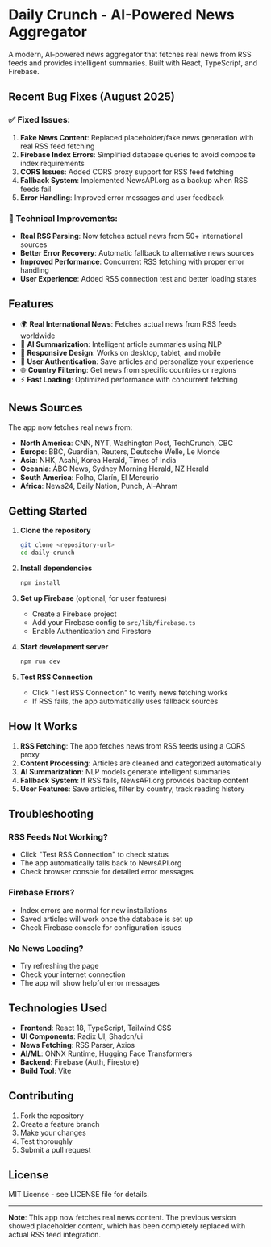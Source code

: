 # Daily Crunch - AI-Powered News Aggregator

A modern, AI-powered news aggregator that fetches real news from RSS feeds and provides intelligent summaries. Built with React, TypeScript, and Firebase.

## Recent Bug Fixes (August 2025)

### ✅ Fixed Issues:
1. **Fake News Content**: Replaced placeholder/fake news generation with real RSS feed fetching
2. **Firebase Index Errors**: Simplified database queries to avoid composite index requirements
3. **CORS Issues**: Added CORS proxy support for RSS feed fetching
4. **Fallback System**: Implemented NewsAPI.org as a backup when RSS feeds fail
5. **Error Handling**: Improved error messages and user feedback

### 🔧 Technical Improvements:
- **Real RSS Parsing**: Now fetches actual news from 50+ international sources
- **Better Error Recovery**: Automatic fallback to alternative news sources
- **Improved Performance**: Concurrent RSS fetching with proper error handling
- **User Experience**: Added RSS connection test and better loading states

## Features

- 🌍 **Real International News**: Fetches actual news from RSS feeds worldwide
- 🤖 **AI Summarization**: Intelligent article summaries using NLP
- 📱 **Responsive Design**: Works on desktop, tablet, and mobile
- 🔐 **User Authentication**: Save articles and personalize your experience
- 🌐 **Country Filtering**: Get news from specific countries or regions
- ⚡ **Fast Loading**: Optimized performance with concurrent fetching

## News Sources

The app now fetches real news from:
- **North America**: CNN, NYT, Washington Post, TechCrunch, CBC
- **Europe**: BBC, Guardian, Reuters, Deutsche Welle, Le Monde
- **Asia**: NHK, Asahi, Korea Herald, Times of India
- **Oceania**: ABC News, Sydney Morning Herald, NZ Herald
- **South America**: Folha, Clarín, El Mercurio
- **Africa**: News24, Daily Nation, Punch, Al-Ahram

## Getting Started

1. **Clone the repository**
   ```bash
   git clone <repository-url>
   cd daily-crunch
   ```

2. **Install dependencies**
   ```bash
   npm install
   ```

3. **Set up Firebase** (optional, for user features)
   - Create a Firebase project
   - Add your Firebase config to `src/lib/firebase.ts`
   - Enable Authentication and Firestore

4. **Start development server**
   ```bash
   npm run dev
   ```

5. **Test RSS Connection**
   - Click "Test RSS Connection" to verify news fetching works
   - If RSS fails, the app automatically uses fallback sources

## How It Works

1. **RSS Fetching**: The app fetches news from RSS feeds using a CORS proxy
2. **Content Processing**: Articles are cleaned and categorized automatically
3. **AI Summarization**: NLP models generate intelligent summaries
4. **Fallback System**: If RSS fails, NewsAPI.org provides backup content
5. **User Features**: Save articles, filter by country, track reading history

## Troubleshooting

### RSS Feeds Not Working?
- Click "Test RSS Connection" to check status
- The app automatically falls back to NewsAPI.org
- Check browser console for detailed error messages

### Firebase Errors?
- Index errors are normal for new installations
- Saved articles will work once the database is set up
- Check Firebase console for configuration issues

### No News Loading?
- Try refreshing the page
- Check your internet connection
- The app will show helpful error messages

## Technologies Used

- **Frontend**: React 18, TypeScript, Tailwind CSS
- **UI Components**: Radix UI, Shadcn/ui
- **News Fetching**: RSS Parser, Axios
- **AI/ML**: ONNX Runtime, Hugging Face Transformers
- **Backend**: Firebase (Auth, Firestore)
- **Build Tool**: Vite

## Contributing

1. Fork the repository
2. Create a feature branch
3. Make your changes
4. Test thoroughly
5. Submit a pull request

## License

MIT License - see LICENSE file for details.

---

**Note**: This app now fetches real news content. The previous version showed placeholder content, which has been completely replaced with actual RSS feed integration.
